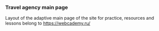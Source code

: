 ### Travel agency main page

Layout of the adaptive main page of the site for practice, resources and lessons belong to https://webcademy.ru/